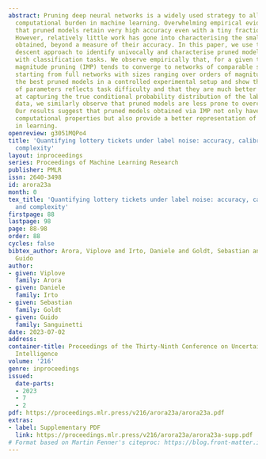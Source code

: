 ```yaml
---
abstract: Pruning deep neural networks is a widely used strategy to alleviate the
  computational burden in machine learning. Overwhelming empirical evidence suggests
  that pruned models retain very high accuracy even with a tiny fraction of parameters.
  However, relatively little work has gone into characterising the small pruned networks
  obtained, beyond a measure of their accuracy. In this paper, we use the sparse double
  descent approach to identify univocally and characterise pruned models associated
  with classification tasks. We observe empirically that, for a given task, iterative
  magnitude pruning (IMP) tends to converge to networks of comparable sizes even when
  starting from full networks with sizes ranging over orders of magnitude. We analyse
  the best pruned models in a controlled experimental setup and show that their number
  of parameters reflects task difficulty and that they are much better than full networks
  at capturing the true conditional probability distribution of the labels. On real
  data, we similarly observe that pruned models are less prone to overconfident predictions.
  Our results suggest that pruned models obtained via IMP not only have advantageous
  computational properties but also provide a better representation of uncertainty
  in learning.
openreview: g3051MQPo4
title: 'Quantifying lottery tickets under label noise: accuracy, calibration, and
  complexity'
layout: inproceedings
series: Proceedings of Machine Learning Research
publisher: PMLR
issn: 2640-3498
id: arora23a
month: 0
tex_title: 'Quantifying lottery tickets under label noise: accuracy, calibration,
  and complexity'
firstpage: 88
lastpage: 98
page: 88-98
order: 88
cycles: false
bibtex_author: Arora, Viplove and Irto, Daniele and Goldt, Sebastian and Sanguinetti,
  Guido
author:
- given: Viplove
  family: Arora
- given: Daniele
  family: Irto
- given: Sebastian
  family: Goldt
- given: Guido
  family: Sanguinetti
date: 2023-07-02
address:
container-title: Proceedings of the Thirty-Ninth Conference on Uncertainty in Artificial
  Intelligence
volume: '216'
genre: inproceedings
issued:
  date-parts:
  - 2023
  - 7
  - 2
pdf: https://proceedings.mlr.press/v216/arora23a/arora23a.pdf
extras:
- label: Supplementary PDF
  link: https://proceedings.mlr.press/v216/arora23a/arora23a-supp.pdf
# Format based on Martin Fenner's citeproc: https://blog.front-matter.io/posts/citeproc-yaml-for-bibliographies/
---
```

